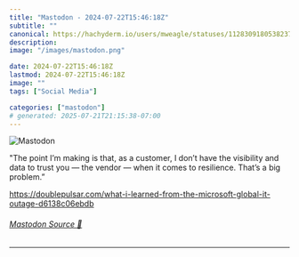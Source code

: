 ```yaml
---
title: "Mastodon - 2024-07-22T15:46:18Z"
subtitle: ""
canonical: https://hachyderm.io/users/mweagle/statuses/112830918053823760
description:
image: "/images/mastodon.png"

date: 2024-07-22T15:46:18Z
lastmod: 2024-07-22T15:46:18Z
image: ""
tags: ["Social Media"]

categories: ["mastodon"]
# generated: 2025-07-21T21:15:38-07:00
---
```

![Mastodon](/images/mastodon.png)

<p>&quot;The point I’m making is that, as a customer, I don’t have the visibility and data to trust you — the vendor — when it comes to resilience. That’s a big problem.”</p><p><a href="https://doublepulsar.com/what-i-learned-from-the-microsoft-global-it-outage-d6138c06ebdb" target="_blank" rel="nofollow noopener noreferrer" translate="no"><span class="invisible">https://</span><span class="ellipsis">doublepulsar.com/what-i-learne</span><span class="invisible">d-from-the-microsoft-global-it-outage-d6138c06ebdb</span></a></p>


###### [Mastodon Source 🐘](https://hachyderm.io/@mweagle/112830918053823760)

___
